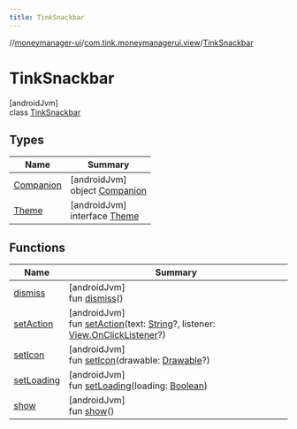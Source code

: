 ```yaml
---
title: TinkSnackbar
---
```

//[moneymanager-ui](../../../index.html)/[com.tink.moneymanagerui.view](../index.html)/[TinkSnackbar](index.html)



# TinkSnackbar



[androidJvm]\
class [TinkSnackbar](index.html)



## Types


| Name | Summary |
|---|---|
| [Companion](-companion/index.html) | [androidJvm]<br>object [Companion](-companion/index.html) |
| [Theme](-theme/index.html) | [androidJvm]<br>interface [Theme](-theme/index.html) |


## Functions


| Name | Summary |
|---|---|
| [dismiss](dismiss.html) | [androidJvm]<br>fun [dismiss](dismiss.html)() |
| [setAction](set-action.html) | [androidJvm]<br>fun [setAction](set-action.html)(text: [String](https://kotlinlang.org/api/latest/jvm/stdlib/kotlin/-string/index.html)?, listener: [View.OnClickListener](https://developer.android.com/reference/kotlin/android/view/View.OnClickListener.html)?) |
| [setIcon](set-icon.html) | [androidJvm]<br>fun [setIcon](set-icon.html)(drawable: [Drawable](https://developer.android.com/reference/kotlin/android/graphics/drawable/Drawable.html)?) |
| [setLoading](set-loading.html) | [androidJvm]<br>fun [setLoading](set-loading.html)(loading: [Boolean](https://kotlinlang.org/api/latest/jvm/stdlib/kotlin/-boolean/index.html)) |
| [show](show.html) | [androidJvm]<br>fun [show](show.html)() |

